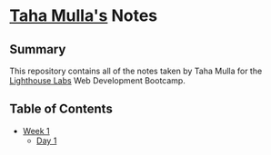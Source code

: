 # [Taha Mulla's](https://github.com/Wowwzerzs) Notes
## Summary 

This repository contains all of the notes taken by Taha Mulla for the [Lighthouse Labs](https://www.lighthouselabs.ca/) Web Development Bootcamp.

## Table of Contents
* [Week 1](/Week_1)
  * [Day 1](/Week_1/Day_1)